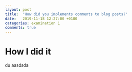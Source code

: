 ```yaml
---
layout: post
title:  "How did you implements comments to blog posts?"
date:   2019-11-18 12:27:00 +0100
categories: examination 1
comments: true
---
```

# How I did it
du aasdsda